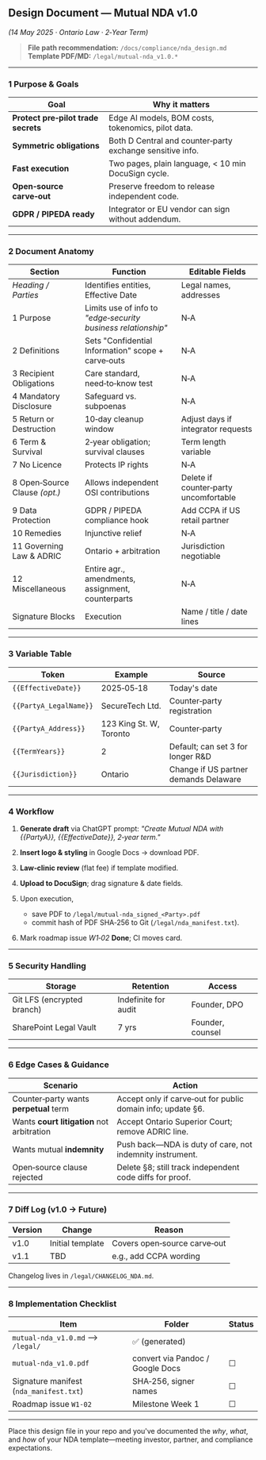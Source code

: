 ## Design Document — Mutual NDA v1.0

*(14 May 2025 · Ontario Law · 2‑Year Term)*

> **File path recommendation:** `/docs/compliance/nda_design.md`
> **Template PDF/MD:** `/legal/mutual‑nda_v1.0.*`

---

### 1 Purpose & Goals

| Goal                                | Why it matters                                            |
| ----------------------------------- | --------------------------------------------------------- |
| **Protect pre‑pilot trade secrets** | Edge AI models, BOM costs, tokenomics, pilot data.        |
| **Symmetric obligations**           | Both D Central and counter‑party exchange sensitive info. |
| **Fast execution**                  | Two pages, plain language, < 10 min DocuSign cycle.       |
| **Open‑source carve‑out**           | Preserve freedom to release independent code.             |
| **GDPR / PIPEDA ready**             | Integrator or EU vendor can sign without addendum.        |

---

### 2 Document Anatomy

| Section                       | Function                                                      | Editable Fields                       |
| ----------------------------- | ------------------------------------------------------------- | ------------------------------------- |
| *Heading / Parties*           | Identifies entities, Effective Date                           | Legal names, addresses                |
| 1 Purpose                     | Limits use of info to *"edge‑security business relationship"* | N‑A                                   |
| 2 Definitions                 | Sets "Confidential Information" scope + carve‑outs            | N‑A                                   |
| 3 Recipient Obligations       | Care standard, need‑to‑know test                              | N‑A                                   |
| 4 Mandatory Disclosure        | Safeguard vs. subpoenas                                       | N‑A                                   |
| 5 Return or Destruction       | 10‑day cleanup window                                         | Adjust days if integrator requests    |
| 6 Term & Survival             | 2‑year obligation; survival clauses                           | Term length variable                  |
| 7 No Licence                  | Protects IP rights                                            | N‑A                                   |
| 8 Open‑Source Clause *(opt.)* | Allows independent OSI contributions                          | Delete if counter‑party uncomfortable |
| 9 Data Protection             | GDPR / PIPEDA compliance hook                                 | Add CCPA if US retail partner         |
| 10 Remedies                   | Injunctive relief                                             | N‑A                                   |
| 11 Governing Law & ADRIC      | Ontario + arbitration                                         | Jurisdiction negotiable               |
| 12 Miscellaneous              | Entire agr., amendments, assignment, counterparts             | N‑A                                   |
| Signature Blocks              | Execution                                                     | Name / title / date lines             |

---

### 3 Variable Table

| Token                  | Example                 | Source                                |
| ---------------------- | ----------------------- | ------------------------------------- |
| `{{EffectiveDate}}`    | 2025‑05‑18              | Today's date                          |
| `{{PartyA_LegalName}}` | SecureTech Ltd.         | Counter‑party registration            |
| `{{PartyA_Address}}`   | 123 King St. W, Toronto | Counter‑party                         |
| `{{TermYears}}`        | 2                       | Default; can set 3 for longer R\&D    |
| `{{Jurisdiction}}`     | Ontario                 | Change if US partner demands Delaware |

---

### 4 Workflow

1. **Generate draft** via ChatGPT prompt:
   *"Create Mutual NDA with {{PartyA}}, {{EffectiveDate}}, 2‑year term."*
2. **Insert logo & styling** in Google Docs → download PDF.
3. **Law‑clinic review** (flat fee) if template modified.
4. **Upload to DocuSign**; drag signature & date fields.
5. Upon execution,

   * save PDF to `/legal/mutual-nda_signed_<Party>.pdf`
   * commit hash of PDF SHA‑256 to Git (`/legal/nda_manifest.txt`).
6. Mark roadmap issue *W1‑02* **Done**; CI moves card.

---

### 5 Security Handling

| Storage                    | Retention            | Access           |
| -------------------------- | -------------------- | ---------------- |
| Git LFS (encrypted branch) | Indefinite for audit | Founder, DPO     |
| SharePoint Legal Vault     | 7 yrs                | Founder, counsel |

---

### 6 Edge Cases & Guidance

| Scenario                                   | Action                                                      |
| ------------------------------------------ | ----------------------------------------------------------- |
| Counter‑party wants **perpetual** term     | Accept only if carve‑out for public domain info; update §6. |
| Wants **court litigation** not arbitration | Accept Ontario Superior Court; remove ADRIC line.           |
| Wants mutual **indemnity**                 | Push back—NDA is duty of care, not indemnity instrument.    |
| Open‑source clause rejected                | Delete §8; still track independent code diffs for proof.    |

---

### 7 Diff Log (v1.0 → Future)

| Version | Change           | Reason                       |
| ------- | ---------------- | ---------------------------- |
| v1.0    | Initial template | Covers open‑source carve‑out |
| v1.1    | TBD              | e.g., add CCPA wording       |

Changelog lives in `/legal/CHANGELOG_NDA.md`.

---

### 8 Implementation Checklist

| Item                                    | Folder                           | Status |
| --------------------------------------- | -------------------------------- | ------ |
| `mutual‑nda_v1.0.md` ⟶ `/legal/`        | ✅ (generated)                    |        |
| `mutual‑nda_v1.0.pdf`                   | convert via Pandoc / Google Docs | ☐      |
| Signature manifest (`nda_manifest.txt`) | SHA‑256, signer names            | ☐      |
| Roadmap issue `W1‑02`                   | Milestone Week 1                 | ☐      |

---

Place this design file in your repo and you've documented the *why*, *what*, and *how* of your NDA template—meeting investor, partner, and compliance expectations.